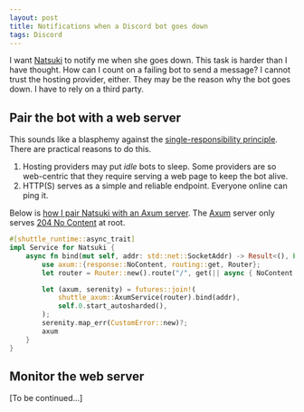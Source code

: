 ```yaml
---
layout: post
title: Notifications when a Discord bot goes down
tags: Discord
---
```

I want [Natsuki][natsuki] to notify me when she goes down.  This task is harder
than I have thought.  How can I count on a failing bot to send a message?  I
cannot trust the hosting provider, either.  They may be the reason why the bot
goes down.  I have to rely on a third party.

[natsuki]: https://github.com/jdh8/natsuki

## Pair the bot with a web server

This sounds like a blasphemy against the [single-responsibility principle][srp].
There are practical reasons to do this.

1. Hosting providers may put *idle* bots to sleep.  Some providers are so
   web-centric that they require serving a web page to keep the bot alive.
2. HTTP(S) serves as a simple and reliable endpoint.  Everyone online can
   ping it.

Below is [how I pair Natsuki with an Axum server][pairing].  The [Axum][axum]
server only serves [204 No Content][204] at root.

```rust
#[shuttle_runtime::async_trait]
impl Service for Natsuki {
    async fn bind(mut self, addr: std::net::SocketAddr) -> Result<(), Error> {
        use axum::{response::NoContent, routing::get, Router};
        let router = Router::new().route("/", get(|| async { NoContent }));

        let (axum, serenity) = futures::join!(
            shuttle_axum::AxumService(router).bind(addr),
            self.0.start_autosharded(),
        );
        serenity.map_err(CustomError::new)?;
        axum
    }
}
```

[204]: https://developer.mozilla.org/en-US/docs/Web/HTTP/Status/204
[axum]: https://docs.rs/axum/latest/axum/
[pairing]: https://github.com/jdh8/natsuki/blob/5f700f64ca0b6f1b20e56b63614fb583da65e2d3/src/main.rs#L12-L25
[srp]: https://en.wikipedia.org/wiki/Single-responsibility_principle

## Monitor the web server

[To be continued...]